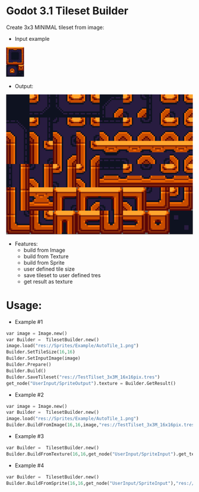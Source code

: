 # Godot 3.1 Tileset Builder
Create 3x3 MINIMAL tileset from image:

- Input example

![Alt text](Screenshots/AutoTile_1.png?raw=true "PREVIEW")

- Output:

![Alt text](Screenshots/Godot_v3.1-stable_win64_2019-03-18_21-39-47.png?raw=true "PREVIEW")

- Features:
  - build from Image
  - build from Texture
  - build from Sprite
  - user defined tile size
  - save tileset to user defined tres
  - get result as texture


# Usage:

- Example #1
``` python
var image = Image.new()
var Builder =  TilesetBuilder.new()
image.load("res://Sprites/Example/AutoTile_1.png")
Builder.SetTileSize(16,16)
Builder.SetInputImage(image)
Builder.Prepare()
Builder.Build()
Builder.SaveTileset("res://TestTilset_3x3M_16x16pix.tres")
get_node("UserInput/SpriteOutput").texture = Builder.GetResult()
```

- Example #2
``` python
var image = Image.new()
var Builder =  TilesetBuilder.new()
image.load("res://Sprites/Example/AutoTile_1.png")
Builder.BuildFromImage(16,16,image,"res://TestTilset_3x3M_16x16pix.tres")
```
- Example #3
``` python
var Builder =  TilesetBuilder.new()
Builder.BuildFromTexture(16,16,get_node("UserInput/SpriteInput").get_texture(),"res://TestTilset_3x3M_16x16pix.tres")
```
- Example #4
``` python
var Builder =  TilesetBuilder.new()
Builder.BuildFromSprite(16,16,get_node("UserInput/SpriteInput"),"res://TestTilset_3x3M_16x16pix.tres")
```
